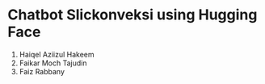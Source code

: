 # Chatbot Slickonveksi using Hugging Face

1. Haiqel Aziizul Hakeem
2. Faikar Moch Tajudin
3. Faiz Rabbany
